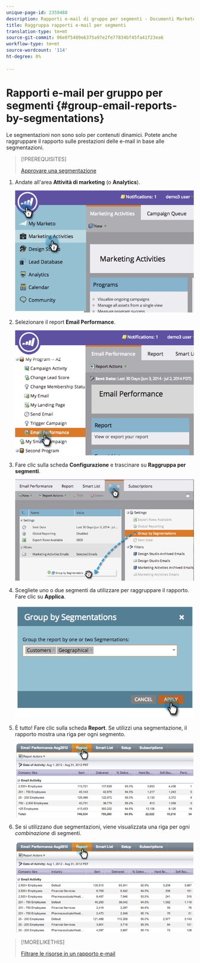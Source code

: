 ```yaml
---
unique-page-id: 2359488
description: Rapporti e-mail di gruppo per segmenti - Documenti Marketo - Documentazione prodotto
title: Raggruppa rapporti e-mail per segmenti
translation-type: tm+mt
source-git-commit: 06e0f5489e6375a97e2fe77834bf45fa41f23ea6
workflow-type: tm+mt
source-wordcount: '114'
ht-degree: 0%

---
```



# Rapporti e-mail per gruppo per segmenti {#group-email-reports-by-segmentations}

Le segmentazioni non sono solo per contenuti dinamici. Potete anche raggruppare il rapporto sulle prestazioni delle e-mail in base alle segmentazioni.

>[!PREREQUISITES]
>
>[Approvare una segmentazione](/help/marketo/product-docs/personalization/segmentation-and-snippets/segmentation/approve-a-segmentation.md)

1. Andate all&#39;area **Attività di marketing** (o **Analytics**).

   ![](assets/image2014-9-16-9-3a15-3a58.png)

1. Selezionare il report **Email Performance**.

   ![](assets/image2014-9-16-9-3a16-3a6.png)

1. Fare clic sulla scheda **Configurazione** e trascinare su **Raggruppa per segmenti**.

   ![](assets/image2014-9-16-9-3a16-3a59.png)

1. Scegliete uno o due segmenti da utilizzare per raggruppare il rapporto. Fare clic su **Applica**.

   ![](assets/image2014-9-16-9-3a17-3a9.png)

1. È tutto! Fare clic sulla scheda **Report**. Se utilizzi una segmentazione, il rapporto mostra una riga per ogni segmento.

   ![](assets/image2014-9-16-9-3a17-3a17.png)

1. Se si utilizzano due segmentazioni, viene visualizzata una riga per ogni _combinazione_ di segmenti.

   ![](assets/image2014-9-16-9-3a17-3a26.png)

>[!MORELIKETHIS]
>
>[Filtrare le risorse in un rapporto e-mail](/help/marketo/product-docs/reporting/basic-reporting/report-activity/filter-assets-in-an-email-report.md)
